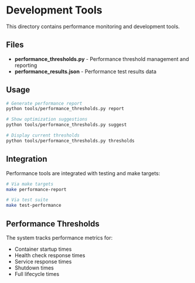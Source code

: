 # Development Tools

This directory contains performance monitoring and development tools.

## Files

- **performance_thresholds.py** - Performance threshold management and reporting
- **performance_results.json** - Performance test results data

## Usage

```bash
# Generate performance report
python tools/performance_thresholds.py report

# Show optimization suggestions
python tools/performance_thresholds.py suggest

# Display current thresholds
python tools/performance_thresholds.py thresholds
```

## Integration

Performance tools are integrated with testing and make targets:

```bash
# Via make targets
make performance-report

# Via test suite
make test-performance
```

## Performance Thresholds

The system tracks performance metrics for:
- Container startup times
- Health check response times
- Service response times  
- Shutdown times
- Full lifecycle times
